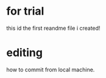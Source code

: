 # for trial 

this id the first reandme file i created!

# editing 

how to commit from local machine.